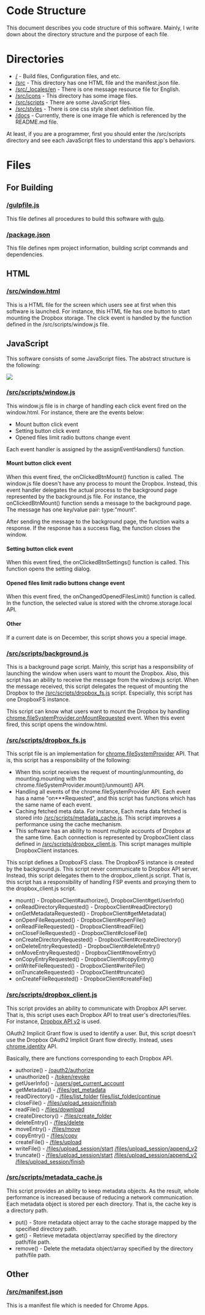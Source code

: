 # Code Structure

This document describes you code structure of this software. Mainly, I write down about the directory structure and the purpose of each file.

# Directories

* [/](https://github.com/yoichiro/chromeos-filesystem-dropbox) - Build files, Configuration files, and etc.
* [/src](https://github.com/yoichiro/chromeos-filesystem-dropbox/tree/master/src) - This directory has one HTML file and the manifest.json file.
* [/src/_locales/en](https://github.com/yoichiro/chromeos-filesystem-dropbox/tree/master/src/_locales/en) - There is one message resource file for English.
* [/src/icons](https://github.com/yoichiro/chromeos-filesystem-dropbox/tree/master/src/icons) - This directory has some image files.
* [/src/scripts](https://github.com/yoichiro/chromeos-filesystem-dropbox/tree/master/src/scripts) - There are some JavaScript files.
* [/src/styles](https://github.com/yoichiro/chromeos-filesystem-dropbox/tree/master/src/styles) - There is one css style sheet definition file.
* [/docs](https://github.com/yoichiro/chromeos-filesystem-dropbox/tree/master/docs) - Currently, there is one image file which is referenced by the README.md file.

At least, if you are a programmer, first you should enter the /src/scripts directory and see each JavaScript files to understand this app's behaviors.

# Files

## For Building

### [/gulpfile.js](https://github.com/yoichiro/chromeos-filesystem-dropbox/blob/master/gulpfile.js)

This file defines all procedures to build this software with [gulp](https://gulpjs.com/).

### [/package.json](https://github.com/yoichiro/chromeos-filesystem-dropbox/blob/master/package.json)

This file defines npm project information, building script commands and dependencies.

## HTML

### [/src/window.html](https://github.com/yoichiro/chromeos-filesystem-dropbox/blob/master/src/window.html)

This is a HTML file for the screen which users see at first when this software is launched. For instance, this HTML file has one button to start mounting the Dropbox storage. The click event is handled by the function defined in the /src/scripts/window.js file.

## JavaScript

This software consists of some JavaScript files. The abstract structure is the following:

<img src="https://raw.githubusercontent.com/yoichiro/chromeos-filesystem-dropbox/master/docs/code_structure.png">

### [/src/scripts/window.js](https://github.com/yoichiro/chromeos-filesystem-dropbox/blob/master/src/scripts/window.js)

This window.js file is in charge of handling each click event fired on the window.html. For instance, there are the events below:

* Mount button click event
* Setting button click event
* Opened files limit radio buttons change event

Each event handler is assigned by the assignEventHandlers() function.

#### Mount button click event

When this event fired, the onClickedBtnMount() function is called. The window.js file doesn't have any process to mount the Dropbox. Instead, this event handler delegates the actual process to the background page represented by the background.js file. For instance, the onClickedBtnMount() function sends a message to the background page. The message has one key/value pair: type:"mount".

After sending the message to the background page, the function waits a response. If the response has a success flag, the function closes the window.

#### Setting button click event

When this event fired, the onClickedBtnSettings() function is called. This function opens the setting dialog.

#### Opened files limit radio buttons change event

When this event fired, the onChangedOpenedFilesLimit() function is called. In the function, the selected value is stored with the chrome.storage.local API.

#### Other

If a current date is on December, this script shows you a special image.

### [/src/scripts/background.js](https://github.com/yoichiro/chromeos-filesystem-dropbox/blob/master/src/scripts/background.js)

This is a background page script. Mainly, this script has a responsibility of launching the window when users want to mount the Dropbox. Also, this script has an ability to receive the message from the window.js script. When the message received, this script delegates the request of mounting the Dropbox to the [/src/scripts/dropbox_fs.js](https://github.com/yoichiro/chromeos-filesystem-dropbox/blob/master/src/scripts/dropbox_fs.js) script. Especially, this script has one DropboxFS instance.

This script can know what users want to mount the Dropbox by handling [chrome.fileSystemProvider.onMountRequested](https://developer.chrome.com/extensions/fileSystemProvider#event-onMountRequested) event. When this event fired, this script opens the window.html.

### [/src/scripts/dropbox_fs.js](https://github.com/yoichiro/chromeos-filesystem-dropbox/blob/master/src/scripts/dropbox_fs.js)

This script file is an implementation for [chrome.fileSystemProvider](https://developer.chrome.com/apps/fileSystemProvider) API. That is, this script has a responsibility of the following:

* When this script receives the request of mounting/unmounting, do mounting.mounting with the chrome.fileSystemProvider.mount()/unmount() API.
* Handling all events of the chrome.fileSystemProvider API. Each event has a name "on\***Requested", and this script has functions which has the same name of each event.
* Caching fetched meta data. For instance, Each meta data fetched is stored into [/src/scripts/metadata_cache.js](https://github.com/yoichiro/chromeos-filesystem-dropbox/blob/master/src/scripts/metadata_cache.js). This script improves a performance using the cache mechanism.
* This software has an ability to mount multiple accounts of Dropbox at the same time. Each connection is represented by DropboxClient class defined in [/src/scripts/dropbox_client.js](https://github.com/yoichiro/chromeos-filesystem-dropbox/blob/master/src/scripts/dropbox_client.js). This script manages multiple DropboxClient instances.

This script defines a DropboxFS class. The DropboxFS instance is created by the background.js. This script never communicate to Dropbox API server. Instead, this script delegates them to the dropbox_client.js script. That is, this script has a responsibility of handling FSP events and proxying them to the dropbox_client.js script.

* mount() - DropboxClient#authorize(), DropboxClient#getUserInfo()
* onReadDirectoryRequested() - DropboxClient#readDirectory()
* onGetMetadataRequested() - DropboxClient#getMetadata()
* onOpenFileRequested() - DropboxClient#openFile()
* onReadFileRequested() - DropboxClient#readFile()
* onCloseFileRequested() - DropboxClient#closeFile()
* onCreateDirectoryRequested() - DropboxClient#createDirectory()
* onDeleteEntryRequested() - DropboxClient#deleteEntry()
* onMoveEntryRequested() - DropboxClient#moveEntry()
* onCopyEntryRequested() - DropboxClient#copyEntry()
* onWriteFileRequested() - DropboxClient#writeFile()
* onTruncateRequested() - DropboxClient#truncate()
* onCreateFileRequested() - DropboxClient#createFile()

### [/src/scripts/dropbox_client.js](https://github.com/yoichiro/chromeos-filesystem-dropbox/blob/master/src/scripts/dropbox_client.js)

This script provides an ability to communicate with Dropbox API server. That is, this script uses each Dropbox API to treat user's directories/files. For instance, [Dropbox API v2](https://www.dropbox.com/developers/documentation/http/overview) is used.

OAuth2 Implicit Grant flow is used to identify a user. But, this script doesn't use the Dropbox OAuth2 Implicit Grant flow directly. Instead, uses [chrome.identity](https://developer.chrome.com/extensions/identity) API.

Basically, there are functions corresponding to each Dropbox API.

* authorize() - [/oauth2/authorize](https://www.dropbox.com/developers/documentation/http/documentation)
* unauthorize() - [/token/revoke](https://www.dropbox.com/developers/documentation/http/documentation#auth-token-revoke)
* getUserInfo() - [/users/get_current_account](https://www.dropbox.com/developers/documentation/http/documentation#users-get_current_account)
* getMetadata() - [/files/get_metadata](https://www.dropbox.com/developers/documentation/http/documentation#files-get_metadata)
* readDirectory() - [/files/list_folder](https://www.dropbox.com/developers/documentation/http/documentation#files-list_folder) [files/list_folder/continue](https://www.dropbox.com/developers/documentation/http/documentation#files-list_folder-continue)
* closeFile() - [/files/upload_session/finish](https://www.dropbox.com/developers/documentation/http/documentation#files-upload_session-finish)
* readFile() - [/files/download](https://www.dropbox.com/developers/documentation/http/documentation#files-download)
* createDirectory() - [/files/create_folder](https://www.dropbox.com/developers/documentation/http/documentation#files-create_folder)
* deleteEntry() - [/files/delete](https://www.dropbox.com/developers/documentation/http/documentation#files-delete)
* moveEntry() - [/files/move](https://www.dropbox.com/developers/documentation/http/documentation#files-move)
* copyEntry() - [/files/copy](https://www.dropbox.com/developers/documentation/http/documentation#files-copy)
* createFile() - [/files/upload](https://www.dropbox.com/developers/documentation/http/documentation#files-upload)
* writeFile() - [/files/upload_session/start](https://www.dropbox.com/developers/documentation/http/documentation#files-upload_session-start) [/files/upload_session/append_v2](https://www.dropbox.com/developers/documentation/http/documentation#files-upload_session-append_v2)
* truncate() - [/files/upload_session/start](https://www.dropbox.com/developers/documentation/http/documentation#files-upload_session-start) [/files/upload_session/append_v2](https://www.dropbox.com/developers/documentation/http/documentation#files-upload_session-append_v2) [/files/upload_session/finish](https://www.dropbox.com/developers/documentation/http/documentation#files-upload_session-finish) 

### [/src/scripts/metadata_cache.js](https://github.com/yoichiro/chromeos-filesystem-dropbox/blob/master/src/scripts/metadata_cache.js)

This script provides an ability to keep metadata objects. As the result, whole performance is increased because of reducing a network communication. Each metadata object is stored per each directory. That is, the cache key is a directory path.

* put() - Store metadata object array to the cache storage mapped by the specified directory path.
* get() - Retrieve metadata object/array specified by the directory path/file path.
* remove() - Delete the metadata object/array specified by the directory path/file path.

## Other

### [/src/manifest.json](https://github.com/yoichiro/chromeos-filesystem-dropbox/blob/master/src/manifest.json)

This is a manifest file which is needed for Chrome Apps.
